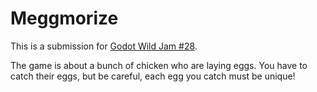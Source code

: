 # Meggmorize

This is a submission for [Godot Wild Jam #28](https://itch.io/jam/godot-wild-jam-28).

The game is about a bunch of chicken who are laying eggs. You have to catch their eggs, but be careful, each egg you catch must be unique!
